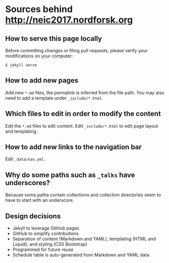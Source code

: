 # Sources behind http://neic2017.nordforsk.org

## How to serve this page locally

Before committing changes or filing pull requests, please verify your
modifications on your computer:
```
$ jekyll serve
```


## How to add new pages

Add new `*.md` files, the permalink is inferred from the file path. You may also need to add a template under `_include/*.html`.


## Which files to edit in order to modify the content

Edit the `*.md` files to edit content. Edit `_include/*.html` to edit page layout and templating.


## How to add new links to the navigation bar

Edit `_data/nav.yml`.


## Why do some paths such as `_talks` have underscores?

Because some paths contain collections and collection directories seem to have
to start with an underscore.


## Design decisions

- Jekyll to leverage GitHub pages
- GitHub to simplify contributions
- Separation of content (Markdown and YAML), templating (HTML and Liquid), and styling (CSS Bootstrap)
- Programmed for future reuse
- Schedule table is auto-generated from Markdown and YAML data
